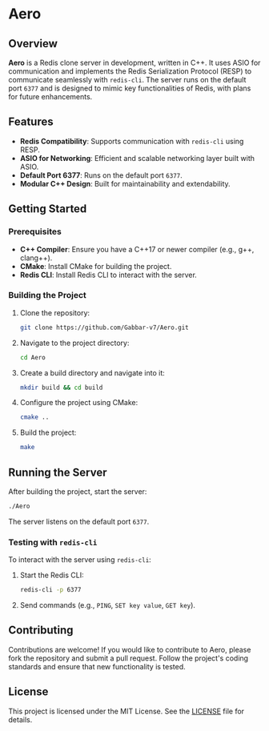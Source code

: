 # Aero  

## Overview  

**Aero** is a Redis clone server in development, written in C++. It uses ASIO for communication and implements the Redis Serialization Protocol (RESP) to communicate seamlessly with `redis-cli`. The server runs on the default port `6377` and is designed to mimic key functionalities of Redis, with plans for future enhancements.  


## Features  

- **Redis Compatibility**: Supports communication with `redis-cli` using RESP.  
- **ASIO for Networking**: Efficient and scalable networking layer built with ASIO.  
- **Default Port 6377**: Runs on the default port `6377`.  
- **Modular C++ Design**: Built for maintainability and extendability.  


## Getting Started  

### Prerequisites  

- **C++ Compiler**: Ensure you have a C++17 or newer compiler (e.g., g++, clang++).  
- **CMake**: Install CMake for building the project.  
- **Redis CLI**: Install Redis CLI to interact with the server.  

### Building the Project  

1. Clone the repository:  
   ```bash  
   git clone https://github.com/Gabbar-v7/Aero.git  
   ```  
2. Navigate to the project directory:  
   ```bash  
   cd Aero  
   ```  
3. Create a build directory and navigate into it:  
   ```bash  
   mkdir build && cd build  
   ```  
4. Configure the project using CMake:  
   ```bash  
   cmake ..  
   ```  
5. Build the project:  
   ```bash  
   make  
   ```  


## Running the Server  

After building the project, start the server:  
```bash  
./Aero  
```  

The server listens on the default port `6377`.  

### Testing with `redis-cli`  

To interact with the server using `redis-cli`:  
1. Start the Redis CLI:  
   ```bash  
   redis-cli -p 6377  
   ```  
2. Send commands (e.g., `PING`, `SET key value`, `GET key`).  



## Contributing  

Contributions are welcome! If you would like to contribute to Aero, please fork the repository and submit a pull request. Follow the project's coding standards and ensure that new functionality is tested.  


## License  

This project is licensed under the MIT License. See the [LICENSE](LICENSE) file for details.  